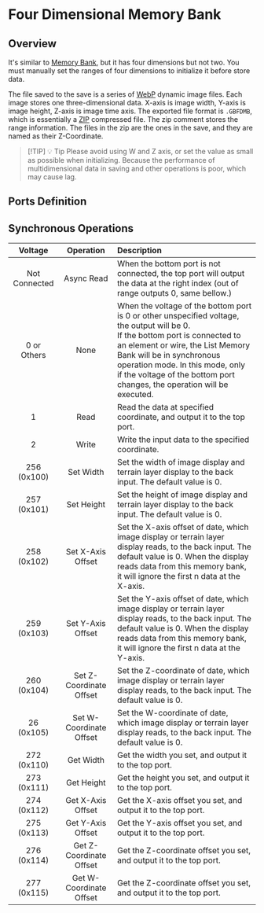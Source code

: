 <script setup lang="ts">
import ElectricConnection from "../../../components/ElectricElement/ElectricConnection";
import ElectricConnectorType from "../../../components/ElectricElement/ElectricConnectorType";
import ElectricConnectorDirection from "../../../components/ElectricElement/ElectricConnectorDirection";
import ElectricConnectionDisplayMode from "../../../components/ElectricElement/ElectricConnectionDisplayMode";
import IOPort from "../../../components/ElectricElement/IOPort";
import ElectricElement from "../../../components/ElectricElement/ElectricElement.vue";

let connections = [
    new ElectricConnection(ElectricConnectorDirection.Top, ElectricConnectorType.Output, ElectricConnectionDisplayMode.Hide, [
        new IOPort(1, 32, "Output Data / Result", ""),
    ], false, true),
    new ElectricConnection(ElectricConnectorDirection.Right, ElectricConnectorType.Input, ElectricConnectionDisplayMode.StartAndEnd, [
        new IOPort(1, 16, "W-Coordinate", ""),
        new IOPort(17, 32, "Z-Coordinate", "")
    ], false, true),
        new ElectricConnection(ElectricConnectorDirection.Bottom, ElectricConnectorType.Input, ElectricConnectionDisplayMode.Hide, [
        new IOPort(1, 32, "Synchronous Operations, details are in the table below.", "")
    ], false, true),
    new ElectricConnection(ElectricConnectorDirection.Left, ElectricConnectorType.Input, ElectricConnectionDisplayMode.StartAndEnd, [
        new IOPort(1, 16, "X-Coordinate", ""),
        new IOPort(17, 32, "Y-Coordinate", "")
    ], false, true),
        new ElectricConnection(ElectricConnectorDirection.In, ElectricConnectorType.Input, ElectricConnectionDisplayMode.Hide, [
        new IOPort(1, 32, "Input Data", ""),
    ], false, true)
];
</script>

# Four Dimensional Memory Bank <Badge text="v2.0"/>

## Overview

It's similar to [Memory Bank](../../base/shift/memory_bank), but it has four dimensions but not two. You must manually set the ranges of four dimensions to initialize it before store data.

The file saved to the save is a series of [WebP](https://developers.google.com/speed/webp) dynamic image files. Each image stores one three-dimensional data. X-axis is image width, Y-axis is image height, Z-axis is image time axis.
The exported file format is `.GBFDMB`, which is essentially a [ZIP](https://support.pkware.com/pkzip/appnote) compressed file. The zip comment stores the range information. The files in the zip are the ones in the save, and they are named as their Z-Coordinate.

> [!TIP] 💡 Tip
> Please avoid using W and Z axis, or set the value as small as possible when initializing. Because the performance of multidimensional data in saving and other operations is poor, which may cause lag.

## Ports Definition

<ElectricElement imgAltPrefix="Four Dimensional Memory Bank" :connections="connections" imgSrc="/images/expand/memory_banks/GVFourDimensionalMemoryBankBlock.webp"/>

## Synchronous Operations

|     Voltage     |        Operation        | Description                                                                                                                                                                                                                                                                                                       |
|:---------------:|:-----------------------:|:------------------------------------------------------------------------------------------------------------------------------------------------------------------------------------------------------------------------------------------------------------------------------------------------------------------|
|  Not Connected  |       Async Read        | When the bottom port is not connected, the top port will output the data at the right index (out of range outputs 0, same bellow.)                                                                                                                                                                                |
| 0 or<br/>Others |          None           | When the voltage of the bottom port is 0 or other unspecified voltage, the output will be 0.<br/>If the bottom port is connected to an element or wire, the List Memory Bank will be in synchronous operation mode. In this mode, only if the voltage of the bottom port changes, the operation will be executed. |
|        1        |          Read           | Read the data at specified coordinate, and output it to the top port.                                                                                                                                                                                                                                             |
|        2        |          Write          | Write the input data to the specified coordinate.                                                                                                                                                                                                                                                                 |
| 256<br/>(0x100) |        Set Width        | Set the width of image display and terrain layer display to the back input. The default value is 0.                                                                                                                                                                                                               |
| 257<br/>(0x101) |       Set Height        | Set the height of image display and terrain layer display to the back input. The default value is 0.                                                                                                                                                                                                              |
| 258<br/>(0x102) |    Set X-Axis Offset    | Set the X-axis offset of date, which image display or terrain layer display reads, to the back input. The default value is 0. When the display reads data from this memory bank, it will ignore the first n data at the X-axis.                                                                                   |
| 259<br/>(0x103) |    Set Y-Axis Offset    | Set the Y-axis offset of date, which image display or terrain layer display reads, to the back input. The default value is 0. When the display reads data from this memory bank, it will ignore the first n data at the Y-axis.                                                                                   |
| 260<br/>(0x104) | Set Z-Coordinate Offset | Set the Z-coordinate of date, which image display or terrain layer display reads, to the back input. The default value is 0.                                                                                                                                                                                      |
| 26<br/>(0x105)  | Set W-Coordinate Offset | Set the W-coordinate of date, which image display or terrain layer display reads, to the back input. The default value is 0.                                                                                                                                                                                      |
| 272<br/>(0x110) |        Get Width        | Get the width you set, and output it to the top port.                                                                                                                                                                                                                                                             |
| 273<br/>(0x111) |       Get Height        | Get the height you set, and output it to the top port.                                                                                                                                                                                                                                                            |
| 274<br/>(0x112) |    Get X-Axis Offset    | Get the X-axis offset you set, and output it to the top port.                                                                                                                                                                                                                                                     |
| 275<br/>(0x113) |    Get Y-Axis Offset    | Get the Y-axis offset you set, and output it to the top port.                                                                                                                                                                                                                                                     |
| 276<br/>(0x114) | Get Z-Coordinate Offset | Get the Z-coordinate offset you set, and output it to the top port.                                                                                                                                                                                                                                               |
| 277<br/>(0x115) | Get W-Coordinate Offset | Get the Z-coordinate offset you set, and output it to the top port.                                                                                                                                                                                                                                               |